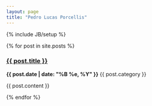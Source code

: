 ```yaml
---
layout: page
title: "Pedro Lucas Porcellis"
---
```

{% include JB/setup %}

{% for post in site.posts %}  

<h3><a href="href={{ post.url }}">{{ post.title }}</a></h3>
<p><strong>{{ post.date | date: "%B %e, %Y" }}</strong>
  {{ post.category }} <a href="http://pedrolucasp.github.com{{ post.url }}"></a></p>
<p> {{ post.content }} </p>

{% endfor %}  